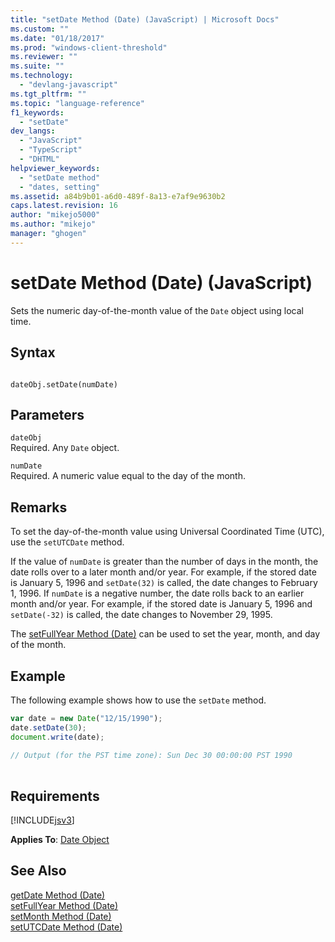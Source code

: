 ```yaml
---
title: "setDate Method (Date) (JavaScript) | Microsoft Docs"
ms.custom: ""
ms.date: "01/18/2017"
ms.prod: "windows-client-threshold"
ms.reviewer: ""
ms.suite: ""
ms.technology: 
  - "devlang-javascript"
ms.tgt_pltfrm: ""
ms.topic: "language-reference"
f1_keywords: 
  - "setDate"
dev_langs: 
  - "JavaScript"
  - "TypeScript"
  - "DHTML"
helpviewer_keywords: 
  - "setDate method"
  - "dates, setting"
ms.assetid: a84b9b01-a6d0-489f-8a13-e7af9e9630b2
caps.latest.revision: 16
author: "mikejo5000"
ms.author: "mikejo"
manager: "ghogen"
---
```

# setDate Method (Date) (JavaScript)
Sets the numeric day-of-the-month value of the `Date` object using local time.  
  
## Syntax  
  
```  
  
dateObj.setDate(numDate)   
```  
  
## Parameters  
 `dateObj`  
 Required. Any `Date` object.  
  
 `numDate`  
 Required. A numeric value equal to the day of the month.  
  
## Remarks  
 To set the day-of-the-month value using Universal Coordinated Time (UTC), use the `setUTCDate` method.  
  
 If the value of `numDate` is greater than the number of days in the month, the date rolls over to a later month and/or year. For example, if the stored date is January 5, 1996 and `setDate(32)` is called, the date changes to February 1, 1996. If `numDate` is a negative number, the date rolls back to an earlier month and/or year. For example, if the stored date is January 5, 1996 and `setDate(-32)` is called, the date changes to November 29, 1995.  
  
 The [setFullYear Method (Date)](../../javascript/reference/setfullyear-method-date-javascript.md) can be used to set the year, month, and day of the month.  
  
## Example  
 The following example shows how to use the `setDate` method.  
  
```JavaScript  
var date = new Date("12/15/1990");  
date.setDate(30);  
document.write(date);  
  
// Output (for the PST time zone): Sun Dec 30 00:00:00 PST 1990  
  
```  
  
## Requirements  
 [!INCLUDE[jsv3](../../javascript/reference/includes/jsv3-md.md)]  
  
 **Applies To**: [Date Object](../../javascript/reference/date-object-javascript.md)  
  
## See Also  
 [getDate Method (Date)](../../javascript/reference/getdate-method-date-javascript.md)   
 [setFullYear Method (Date)](../../javascript/reference/setfullyear-method-date-javascript.md)   
 [setMonth Method (Date)](../../javascript/reference/setmonth-method-date-javascript.md)   
 [setUTCDate Method (Date)](../../javascript/reference/setutcdate-method-date-javascript.md)